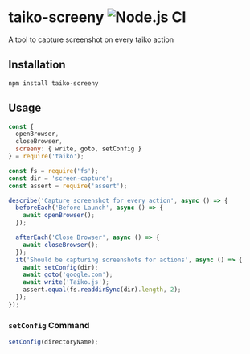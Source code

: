 # taiko-screeny ![Node.js CI](https://github.com/saikrishna321/taiko-screeny/workflows/Node.js%20CI/badge.svg?branch=master)
A tool to capture screenshot on every taiko action


## Installation

```
npm install taiko-screeny

```

## Usage

```javascript
const {
  openBrowser,
  closeBrowser,
  screeny: { write, goto, setConfig }
} = require('taiko');

const fs = require('fs');
const dir = 'screen-capture';
const assert = require('assert');

describe('Capture screenshot for every action', async () => {
  beforeEach('Before Launch', async () => {
    await openBrowser();
  });

  afterEach('Close Browser', async () => {
    await closeBrowser();
  });
  it('Should be capturing screenshots for actions', async () => {
    await setConfig(dir);
    await goto('google.com');
    await write('Taiko.js');
    assert.equal(fs.readdirSync(dir).length, 2);
  });
});

```

### `setConfig` Command


```js
setConfig(directoryName);
```

